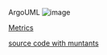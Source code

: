 ArgoUML
![image](https://raw.githubusercontent.com/test4cc/vamos2020/master/featureModel/ArgoUML.JPG)

 [Metrics](https://github.com/test4cc/vamos2020/blob/master/metrics/Sudoku.csv)
 
 [source code with muntants](https://github.com/test4cc/vamos2020/tree/master/dataset_with_mutant/sudoku)
